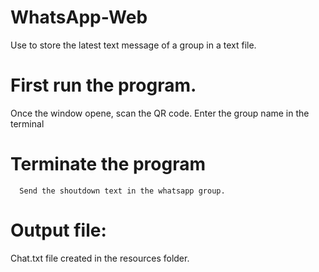 # WhatsApp-Web
Use to store the latest text message of a group in a text file.


# First run the program.
  Once the window opene, scan the QR code.
    Enter the group name in the terminal
    
# Terminate the program
      Send the shoutdown text in the whatsapp group.
    
# Output file:
  Chat.txt file created in the resources folder.
  
